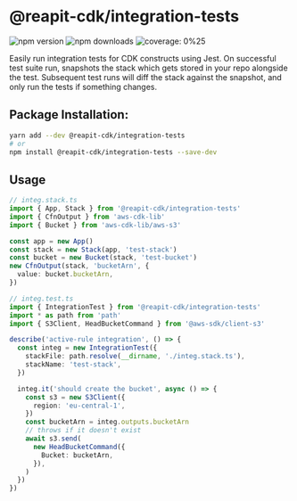 # @reapit-cdk/integration-tests


![npm version](https://img.shields.io/npm/v/@reapit-cdk/integration-tests)
![npm downloads](https://img.shields.io/npm/dm/@reapit-cdk/integration-tests)
![coverage: 0%25](https://img.shields.io/badge/coverage-0%25-red)

Easily run integration tests for CDK constructs using Jest. On successful test suite run, snapshots the stack which gets stored in your repo alongside the test. Subsequent test runs will diff the stack against the snapshot, and only run the tests if something changes.

## Package Installation:

```sh
yarn add --dev @reapit-cdk/integration-tests
# or
npm install @reapit-cdk/integration-tests --save-dev
```

## Usage
```ts
// integ.stack.ts
import { App, Stack } from '@reapit-cdk/integration-tests'
import { CfnOutput } from 'aws-cdk-lib'
import { Bucket } from 'aws-cdk-lib/aws-s3'

const app = new App()
const stack = new Stack(app, 'test-stack')
const bucket = new Bucket(stack, 'test-bucket')
new CfnOutput(stack, 'bucketArn', {
  value: bucket.bucketArn,
})

// integ.test.ts
import { IntegrationTest } from '@reapit-cdk/integration-tests'
import * as path from 'path'
import { S3Client, HeadBucketCommand } from '@aws-sdk/client-s3'

describe('active-rule integration', () => {
  const integ = new IntegrationTest({
    stackFile: path.resolve(__dirname, './integ.stack.ts'),
    stackName: 'test-stack',
  })

  integ.it('should create the bucket', async () => {
    const s3 = new S3Client({
      region: 'eu-central-1',
    })
    const bucketArn = integ.outputs.bucketArn
    // throws if it doesn't exist
    await s3.send(
      new HeadBucketCommand({
        Bucket: bucketArn,
      }),
    )
  })
})

```